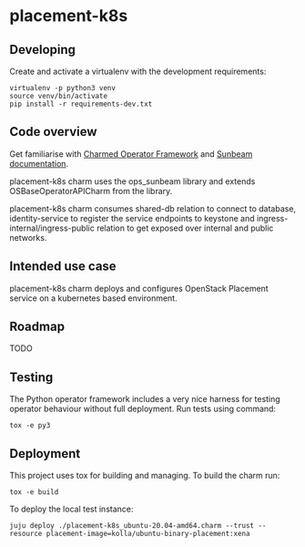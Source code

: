# placement-k8s

## Developing

Create and activate a virtualenv with the development requirements:

    virtualenv -p python3 venv
    source venv/bin/activate
    pip install -r requirements-dev.txt

## Code overview

Get familiarise with [Charmed Operator Framework](https://juju.is/docs/sdk)
and [Sunbeam documentation](sunbeam-docs).

placement-k8s charm uses the ops\_sunbeam library and extends
OSBaseOperatorAPICharm from the library.

placement-k8s charm consumes shared-db relation to connect to database,
identity-service to register the service endpoints to keystone
and ingress-internal/ingress-public relation to get exposed over
internal and public networks.

## Intended use case

placement-k8s charm deploys and configures OpenStack Placement service
on a kubernetes based environment.

## Roadmap

TODO

## Testing

The Python operator framework includes a very nice harness for testing
operator behaviour without full deployment. Run tests using command:

    tox -e py3

## Deployment

This project uses tox for building and managing. To build the charm
run:

    tox -e build

To deploy the local test instance:

    juju deploy ./placement-k8s_ubuntu-20.04-amd64.charm --trust --resource placement-image=kolla/ubuntu-binary-placement:xena

<!-- LINKS -->

[sunbeam-docs]: https://github.com/openstack-charmers/advanced-sunbeam-openstack/blob/main/README.rst
